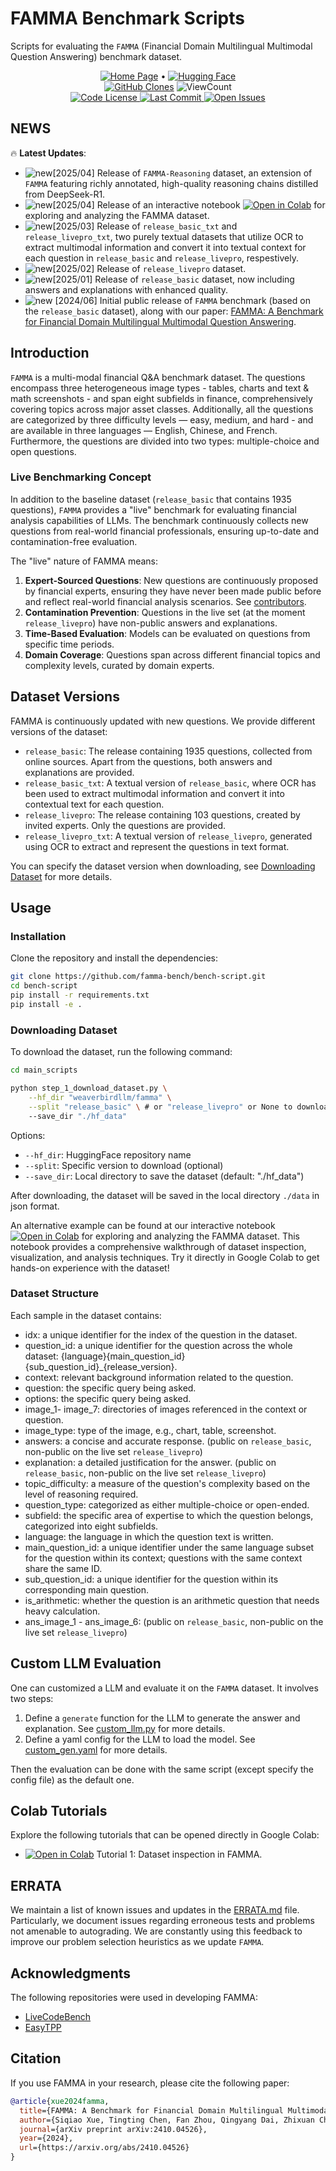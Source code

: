 # FAMMA Benchmark Scripts
Scripts for evaluating the `FAMMA` (Financial Domain Multilingual Multimodal Question Answering) benchmark dataset.

<div align="center">
<a href="https://famma-bench.github.io/famma/"><img alt="Home Page" src="https://img.shields.io/badge/🌐-Home_Page-blue"></a> • <a href="https://huggingface.co/datasets/weaverbirdllm/famma"><img alt="Hugging Face" src="https://img.shields.io/badge/🤗-Dataset-ffce44?logo=huggingface"></a>
</div>

<div align="center">
<a href='https://github.com/MShawon/github-clone-count-badge'><img alt='GitHub Clones' src='https://img.shields.io/badge/dynamic/json?color=success&label=Clone&query=count&url=https://gist.githubusercontent.com/famma-bench/2c7bc5087a5bcc7fb47fd1e3675d6b90/raw/clone.json&logo=github'></a>
<img alt="ViewCount" src="https://views.whatilearened.today/views/github/famma-bench/bench-script.svg">
</div>


<div align="center">
<a href="https://github.com/famma-bench/bench-script">
    <img alt="Code License" src="https://img.shields.io/badge/license-Apache-000000.svg?&color=f5de53">
  </a>
  <a href="commit">
    <img alt="Last Commit" src="https://img.shields.io/github/last-commit/famma-bench/bench-script">
  </a>
  <a href="https://github.com/famma-bench/bench-script/issues">
  <img alt="Open Issues" src="https://img.shields.io/github/issues-raw/famma-bench/bench-script" />
</a>
</div>


## NEWS

🔥 **Latest Updates**:
- ![new](https://img.alicdn.com/imgextra/i4/O1CN01kUiDtl1HVxN6G56vN_!!6000000000764-2-tps-43-19.png)[2025/04] Release of `FAMMA-Reasoning` dataset, an extension of `FAMMA` featuring richly annotated, high-quality reasoning chains distilled from DeepSeek-R1.
- ![new](https://img.alicdn.com/imgextra/i4/O1CN01kUiDtl1HVxN6G56vN_!!6000000000764-2-tps-43-19.png)[2025/04] Release of an interactive notebook [![Open in Colab](https://colab.research.google.com/assets/colab-badge.svg)](https://github.com/famma-bench/bench-script/blob/main/notebooks/FAMMA_1_dataset_inspection.ipynb) for exploring and analyzing the FAMMA dataset.
- ![new](https://img.alicdn.com/imgextra/i4/O1CN01kUiDtl1HVxN6G56vN_!!6000000000764-2-tps-43-19.png)[2025/03] Release of `release_basic_txt` and `release_livepro_txt`, two purely textual datasets that utilize OCR to extract multimodal information and convert it into textual context for each question in `release_basic` and `release_livepro`, respestively.
- ![new](https://img.alicdn.com/imgextra/i4/O1CN01kUiDtl1HVxN6G56vN_!!6000000000764-2-tps-43-19.png)[2025/02] Release of `release_livepro` dataset.
- ![new](https://img.alicdn.com/imgextra/i4/O1CN01kUiDtl1HVxN6G56vN_!!6000000000764-2-tps-43-19.png)[2025/01] Release of `release_basic` dataset, now including answers and explanations with enhanced quality.
- ![new](https://img.alicdn.com/imgextra/i4/O1CN01kUiDtl1HVxN6G56vN_!!6000000000764-2-tps-43-19.png) [2024/06] Initial public release of `FAMMA` benchmark (based on the `release_basic` dataset), along with our paper: [FAMMA: A Benchmark for Financial Domain Multilingual Multimodal Question Answering](https://arxiv.org/abs/2410.04526).



## Introduction

`FAMMA` is a multi-modal financial Q&A benchmark dataset. The questions encompass three heterogeneous image types - tables, charts and text & math screenshots - and span eight subfields in finance, comprehensively covering topics across major asset classes. Additionally, all the questions are categorized by three difficulty levels — easy, medium, and hard - and are available in three languages — English, Chinese, and French. Furthermore, the questions are divided into two types: multiple-choice and open questions.


### Live Benchmarking Concept

In addition to the baseline dataset (`release_basic` that contains 1935 questions), `FAMMA` provides a "live" benchmark for evaluating financial analysis capabilities of LLMs. The benchmark continuously collects new questions from real-world financial professionals, ensuring up-to-date and contamination-free evaluation. 

The "live" nature of FAMMA means:
1. **Expert-Sourced Questions**: New questions are continuously proposed by financial experts, ensuring they have never been made public before and reflect real-world financial analysis scenarios. See [contributors](https://github.com/famma-bench/bench-script/blob/main/contributors.md).
2. **Contamination Prevention**: Questions in the live set (at the moment `release_livepro`) have non-public answers and explanations.
3. **Time-Based Evaluation**: Models can be evaluated on questions from specific time periods.
4. **Domain Coverage**: Questions span across different financial topics and complexity levels, curated by domain experts.


## Dataset Versions

FAMMA is continuously updated with new questions. We provide different versions of the dataset:

- `release_basic`: The release containing 1935 questions, collected from online sources. Apart from the questions, both answers and explanations are provided.
- `release_basic_txt`: A textual version of `release_basic`, where OCR has been used to extract multimodal information and convert it into contextual text for each question.
- `release_livepro`: The release containing 103 questions, created by invited experts. Only the questions are provided.
- `release_livepro_txt`: A textual version of `release_livepro`, generated using OCR to extract and represent the questions in text format.

You can specify the dataset version when downloading, see [Downloading Dataset](#downloading-dataset) for more details.

## Usage


### Installation

Clone the repository and install the dependencies:
```bash
git clone https://github.com/famma-bench/bench-script.git
cd bench-script
pip install -r requirements.txt
pip install -e .
```

### Downloading Dataset


To download the dataset, run the following command:


```bash
cd main_scripts

python step_1_download_dataset.py \
    --hf_dir "weaverbirdllm/famma" \
    --split "release_basic" \ # or "release_livepro" or None to download the whole set
    --save_dir "./hf_data"
```

Options:
- `--hf_dir`: HuggingFace repository name
- `--split`: Specific version to download (optional)
- `--save_dir`: Local directory to save the dataset (default: "./hf_data")


After downloading, the dataset will be saved in the local directory `./data` in json format. 

An alternative example can be found at our interactive notebook [![Open in Colab](https://colab.research.google.com/assets/colab-badge.svg)](https://github.com/famma-bench/bench-script/blob/main/notebooks/FAMMA_1_dataset_inspection.ipynb) for exploring and analyzing the FAMMA dataset. This notebook provides a comprehensive walkthrough of dataset inspection, visualization, and analysis techniques. Try it directly in Google Colab to get hands-on experience with the dataset!

### Dataset Structure

Each sample in the dataset contains:
- idx: a unique identifier for the index of the question in the dataset.
- question_id: a unique identifier for the question across the whole dataset: {language}{main_question_id}{sub_question_id}_{release_version}.
- context: relevant background information related to the question.
- question: the specific query being asked.
- options: the specific query being asked.
- image_1- image_7: directories of images referenced in the context or question.
- image_type: type of the image, e.g., chart, table, screenshot.
- answers: a concise and accurate response. (public on `release_basic`, non-public on the live set `release_livepro`)
- explanation: a detailed justification for the answer. (public on `release_basic`, non-public on the live set `release_livepro`)
- topic_difficulty: a measure of the question's complexity based on the level of reasoning required.
- question_type: categorized as either multiple-choice or open-ended.
- subfield: the specific area of expertise to which the question belongs, categorized into eight subfields.
- language: the language in which the question text is written.
- main_question_id: a unique identifier under the same language subset for the question within its context; questions with the same context share the same ID.
- sub_question_id: a unique identifier for the question within its corresponding main question.
- is_arithmetic: whether the question is an arithmetic question that needs heavy calculation.
- ans_image_1 - ans_image_6: (public on `release_basic`, non-public on the live set `release_livepro`)

## Custom LLM Evaluation

One can customized a LLM and evaluate it on the `FAMMA` dataset. It involves two steps:
1. Define a `generate` function for the LLM to generate the answer and explanation. See [custom_llm.py](main_scripts/custom_llm.py) for more details.
2. Define a yaml config for the LLM to load the model. See [custom_gen.yaml](./configs/custom_gen.yaml) for more details.

Then the evaluation can be done with the same script (except specify the config file) as the default one.



## Colab Tutorials

Explore the following tutorials that can be opened directly in Google Colab:

- [![Open in Colab](https://colab.research.google.com/assets/colab-badge.svg)](https://github.com/famma-bench/bench-script/blob/main/notebooks/FAMMA_1_dataset_inspection.ipynb) Tutorial 1: Dataset inspection in FAMMA.


## ERRATA
We maintain a list of known issues and updates in the [ERRATA.md](./ERRATA.md) file. Particularly, we document issues regarding erroneous tests and problems not amenable to autograding. We are constantly using this feedback to improve our problem selection heuristics as we update `FAMMA`.


## Acknowledgments

The following repositories were used in developing FAMMA:

- [LiveCodeBench](https://github.com/LiveCodeBench/LiveCodeBench)
- [EasyTPP](https://github.com/ant-research/EasyTemporalPointProcess)

## Citation

If you use FAMMA in your research, please cite the following paper:

```bibtex
@article{xue2024famma,
  title={FAMMA: A Benchmark for Financial Domain Multilingual Multimodal Question Answering},
  author={Siqiao Xue, Tingting Chen, Fan Zhou, Qingyang Dai, Zhixuan Chu, and Hongyuan Mei},
  journal={arXiv preprint arXiv:2410.04526},
  year={2024},
  url={https://arxiv.org/abs/2410.04526}
}
```
